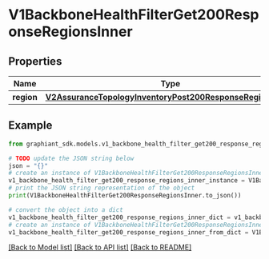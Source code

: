 # V1BackboneHealthFilterGet200ResponseRegionsInner


## Properties

Name | Type | Description | Notes
------------ | ------------- | ------------- | -------------
**region** | [**V2AssuranceTopologyInventoryPost200ResponseRegionsInner**](V2AssuranceTopologyInventoryPost200ResponseRegionsInner.md) |  | [optional] 

## Example

```python
from graphiant_sdk.models.v1_backbone_health_filter_get200_response_regions_inner import V1BackboneHealthFilterGet200ResponseRegionsInner

# TODO update the JSON string below
json = "{}"
# create an instance of V1BackboneHealthFilterGet200ResponseRegionsInner from a JSON string
v1_backbone_health_filter_get200_response_regions_inner_instance = V1BackboneHealthFilterGet200ResponseRegionsInner.from_json(json)
# print the JSON string representation of the object
print(V1BackboneHealthFilterGet200ResponseRegionsInner.to_json())

# convert the object into a dict
v1_backbone_health_filter_get200_response_regions_inner_dict = v1_backbone_health_filter_get200_response_regions_inner_instance.to_dict()
# create an instance of V1BackboneHealthFilterGet200ResponseRegionsInner from a dict
v1_backbone_health_filter_get200_response_regions_inner_from_dict = V1BackboneHealthFilterGet200ResponseRegionsInner.from_dict(v1_backbone_health_filter_get200_response_regions_inner_dict)
```
[[Back to Model list]](../README.md#documentation-for-models) [[Back to API list]](../README.md#documentation-for-api-endpoints) [[Back to README]](../README.md)


